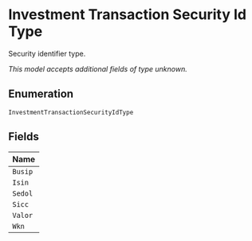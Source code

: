 
# Investment Transaction Security Id Type

Security identifier type.

*This model accepts additional fields of type unknown.*

## Enumeration

`InvestmentTransactionSecurityIdType`

## Fields

| Name |
|  --- |
| `Busip` |
| `Isin` |
| `Sedol` |
| `Sicc` |
| `Valor` |
| `Wkn` |

